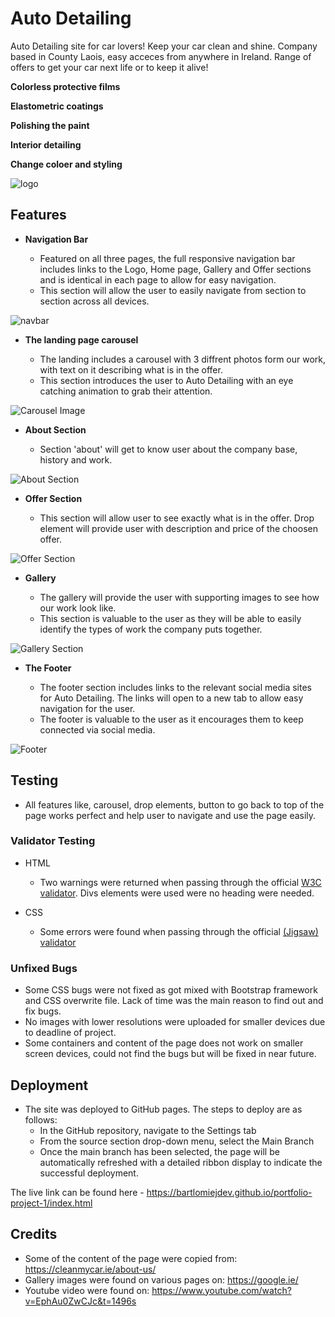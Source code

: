# Auto Detailing

Auto Detailing site for car lovers! Keep your car clean and shine. Company based in County Laois, easy acceces from anywhere in Ireland.
Range of offers to get your car next life or to keep it alive!

**Colorless protective films**

**Elastometric coatings**

**Polishing the paint**

**Interior detailing**

**Change coloer and styling**

![logo](https://github.com/bartlomiejdev/portfolio-project-1/blob/main/assets/img/logo.png)

## Features


- __Navigation Bar__

  - Featured on all three pages, the full responsive navigation bar includes links to the Logo, Home page, Gallery and Offer sections and is identical in each page to allow for easy navigation.
  - This section will allow the user to easily navigate from section to section across all devices.

![navbar](https://github.com/bartlomiejdev/portfolio-project-1/blob/main/assets/img/navbar.png)


- __The landing page carousel__

  - The landing includes a carousel with 3 diffrent photos form our work, with text on it describing what is in the offer.
  - This section introduces the user to Auto Detailing with an eye catching animation to grab their attention.



![Carousel Image](https://github.com/bartlomiejdev/portfolio-project-1/blob/main/assets/img/carousel.png)



- __About Section__
  
  - Section 'about' will get to know user about the company base, history and work.



![About Section](https://github.com/bartlomiejdev/portfolio-project-1/blob/main/assets/img/about-section.png)



- __Offer Section__
  
  - This section will allow user to see exactly what is in the offer. Drop element will provide user with description and price of the choosen offer.


![Offer Section](https://github.com/bartlomiejdev/portfolio-project-1/blob/main/assets/img/offer-section.png)



- __Gallery__

  - The gallery will provide the user with supporting images to see how our work look like. 
  - This section is valuable to the user as they will be able to easily identify the types of work the company puts together. 


![Gallery Section](https://github.com/bartlomiejdev/portfolio-project-1/blob/main/assets/img/gallery.png)



- __The Footer__ 

  - The footer section includes links to the relevant social media sites for Auto Detailing. The links will open to a new tab to allow easy navigation for the user. 
  - The footer is valuable to the user as it encourages them to keep connected via social media.



![Footer](https://github.com/bartlomiejdev/portfolio-project-1/blob/main/assets/img/footer.png)



## Testing

- All features like, carousel, drop elements, button to go back to top of the page works perfect and help user to navigate and use the page easily.




### Validator Testing

- HTML
  - Two warnings were returned when passing through the official [W3C validator](https://validator.w3.org/nu/?doc=https%3A%2F%2Fbartlomiejdev.github.io%2Fportfolio-project-1%2Findex.html). Divs elements were used were no heading were needed.

- CSS
  - Some errors were found when passing through the official [(Jigsaw) validator](https://jigsaw.w3.org/css-validator/validator?uri=https%3A%2F%2Fbartlomiejdev.github.io%2Fportfolio-project-1%2Findex.html&profile=css3svg&usermedium=all&warning=1&vextwarning=&lang=en#errors)




### Unfixed Bugs

- Some CSS bugs were not fixed as got mixed with Bootstrap framework and CSS overwrite file. Lack of time was the main reason to find out and fix bugs.
- No images with lower resolutions were uploaded for smaller devices due to deadline of project.
- Some containers and content of the page does not work on smaller screen devices, could not find the bugs but will be fixed in near future.


## Deployment


- The site was deployed to GitHub pages. The steps to deploy are as follows: 
  - In the GitHub repository, navigate to the Settings tab 
  - From the source section drop-down menu, select the Main Branch
  - Once the main branch has been selected, the page will be automatically refreshed with a detailed ribbon display to indicate the successful deployment. 

The live link can be found here - https://bartlomiejdev.github.io/portfolio-project-1/index.html

## Credits

 - Some of the content of the page were copied from: https://cleanmycar.ie/about-us/
 - Gallery images were found on various pages on: https://google.ie/
 - Youtube video were found on: https://www.youtube.com/watch?v=EphAu0ZwCJc&t=1496s
